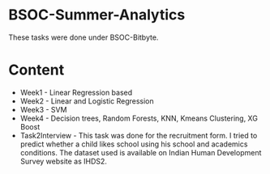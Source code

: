 # BSOC-Summer-Analytics
These tasks were done under BSOC-Bitbyte.

# Content
- Week1 - Linear Regression based
- Week2 - Linear and Logistic Regression
- Week3 - SVM
- Week4 - Decision trees, Random Forests, KNN, Kmeans Clustering, XG Boost
- Task2Interview - This task was done for the recruitment form. I tried to predict whether a child likes school using his school and academics conditions. The dataset used is available on Indian Human Development Survey website as IHDS2.
